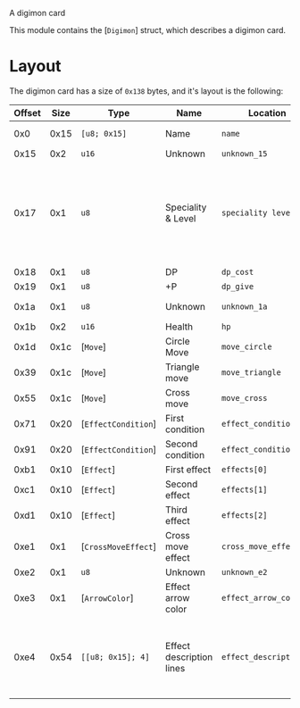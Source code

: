 A digimon card

This module contains the [`Digimon`] struct, which describes a digimon card.

# Layout
The digimon card has a size of `0x138` bytes, and it's layout is the following:

| Offset | Size | Type                | Name                     | Location               | Details                                                                             |
| ------ | ---- | ------------------- | ------------------------ | ---------------------- | ----------------------------------------------------------------------------------- |
| 0x0    | 0x15 | `[u8; 0x15]`        | Name                     | `name`                 | Null-terminated                                                                     |
| 0x15   | 0x2  | `u16`               | Unknown                  | `unknown_15`           |                                                                                     |
| 0x17   | 0x1  | `u8`                | Speciality & Level       | `speciality level`     | The bottom nibble of this byte is the level, while the top nibble is the speciality |
| 0x18   | 0x1  | `u8`                | DP                       | `dp_cost`              |                                                                                     |
| 0x19   | 0x1  | `u8`                | +P                       | `dp_give`              |                                                                                     |
| 0x1a   | 0x1  | `u8`                | Unknown                  | `unknown_1a`           | Is `0` for all digimon                                                              |
| 0x1b   | 0x2  | `u16`               | Health                   | `hp`                   |                                                                                     |
| 0x1d   | 0x1c | [`Move`]            | Circle Move              | `move_circle`          |                                                                                     |
| 0x39   | 0x1c | [`Move`]            | Triangle move            | `move_triangle`        |                                                                                     |
| 0x55   | 0x1c | [`Move`]            | Cross move               | `move_cross`           |                                                                                     |
| 0x71   | 0x20 | [`EffectCondition`] | First condition          | `effect_conditions[0]` |                                                                                     |
| 0x91   | 0x20 | [`EffectCondition`] | Second condition         | `effect_conditions[1]` |                                                                                     |
| 0xb1   | 0x10 | [`Effect`]          | First effect             | `effects[0]`           |                                                                                     |
| 0xc1   | 0x10 | [`Effect`]          | Second effect            | `effects[1]`           |                                                                                     |
| 0xd1   | 0x10 | [`Effect`]          | Third effect             | `effects[2]`           |                                                                                     |
| 0xe1   | 0x1  | [`CrossMoveEffect`] | Cross move effect        | `cross_move_effect`    |                                                                                     |
| 0xe2   | 0x1  | `u8`                | Unknown                  | `unknown_e2`           |                                                                                     |
| 0xe3   | 0x1  | [`ArrowColor`]      | Effect arrow color       | `effect_arrow_color`   |                                                                                     |
| 0xe4   | 0x54 | `[[u8; 0x15]; 4]`   | Effect description lines | `effect_description`   | Each line is` 0x15` bytes, split over 4 lines, each null terminated                 |
